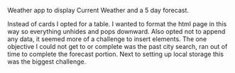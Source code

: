Weather app to display Current Weather and a 5 day forecast.  

Instead of cards I opted for a table. I wanted to format the html page in this way so everything unhides and pops downward.  Also opted not to append any data, it seemed more of a challenge to insert elements. The one objective I could not get to or complete was the past city search, ran out of time to complete the forecast portion. Next to setting up local storage this was the biggest challenge.    